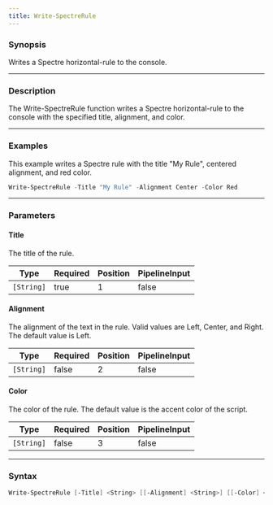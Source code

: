 ```yaml
---
title: Write-SpectreRule
---
```








### Synopsis
Writes a Spectre horizontal-rule to the console.



---


### Description

The Write-SpectreRule function writes a Spectre horizontal-rule to the console with the specified title, alignment, and color.



---


### Examples
This example writes a Spectre rule with the title "My Rule", centered alignment, and red color.

```powershell
Write-SpectreRule -Title "My Rule" -Alignment Center -Color Red
```


---


### Parameters
#### **Title**

The title of the rule.






|Type      |Required|Position|PipelineInput|
|----------|--------|--------|-------------|
|`[String]`|true    |1       |false        |



#### **Alignment**

The alignment of the text in the rule. Valid values are Left, Center, and Right. The default value is Left.






|Type      |Required|Position|PipelineInput|
|----------|--------|--------|-------------|
|`[String]`|false   |2       |false        |



#### **Color**

The color of the rule. The default value is the accent color of the script.






|Type      |Required|Position|PipelineInput|
|----------|--------|--------|-------------|
|`[String]`|false   |3       |false        |





---


### Syntax
```powershell
Write-SpectreRule [-Title] <String> [[-Alignment] <String>] [[-Color] <String>] [<CommonParameters>]
```

